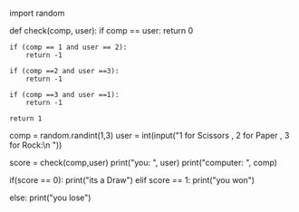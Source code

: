 import random

def check(comp, user):
    if comp == user:
        return 0
    
    if (comp == 1 and user == 2):
        return -1
    
    if (comp ==2 and user ==3):
        return -1
    
    if (comp ==3 and user ==1):
        return -1
    
    return 1 


comp = random.randint(1,3)
user = int(input("1 for Scissors , 2 for Paper , 3 for Rock:\n "))


score = check(comp,user)
print("you: ",  user)
print("computer: ", comp)

if(score == 0):
    print("its a Draw")
elif score == 1:
    print("you won")

else:
    print("you lose")    
   

